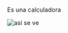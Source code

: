 Es una calculadora

![así se ve](https://github.com/user-attachments/assets/8541c3a8-6cc1-4149-9702-d98f837c215b)
